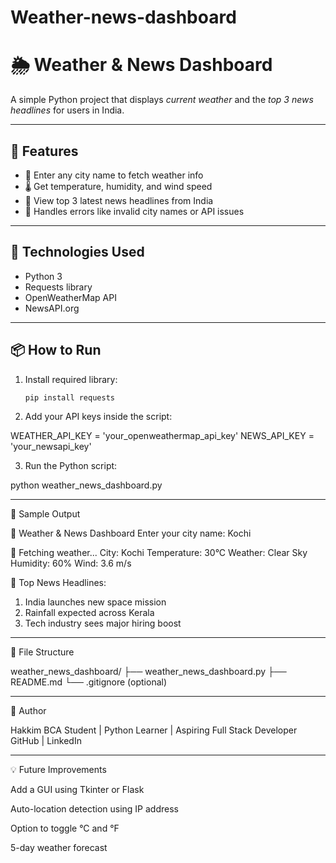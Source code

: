 # Weather-news-dashboard
# 🌦 Weather & News Dashboard

A simple Python project that displays *current weather* and the *top 3 news headlines* for users in India.

---

## 🔧 Features

- 📍 Enter any city name to fetch weather info
- 🌡 Get temperature, humidity, and wind speed
- 📰 View top 3 latest news headlines from India
- 🚫 Handles errors like invalid city names or API issues

---

## 🚀 Technologies Used

- Python 3
- Requests library
- OpenWeatherMap API
- NewsAPI.org

---

## 📦 How to Run

1. Install required library:
   ```bash
   pip install requests
   
2. Add your API keys inside the script:

WEATHER_API_KEY = 'your_openweathermap_api_key'
NEWS_API_KEY = 'your_newsapi_key'


3. Run the Python script:

python weather_news_dashboard.py




---

🧪 Sample Output

📍 Weather & News Dashboard
Enter your city name: Kochi

🔎 Fetching weather...
City: Kochi
Temperature: 30°C
Weather: Clear Sky
Humidity: 60%
Wind: 3.6 m/s

📰 Top News Headlines:
1. India launches new space mission
2. Rainfall expected across Kerala
3. Tech industry sees major hiring boost


---

📁 File Structure

weather_news_dashboard/
├── weather_news_dashboard.py
├── README.md
└── .gitignore (optional)


---

👤 Author

Hakkim
BCA Student | Python Learner | Aspiring Full Stack Developer
GitHub | LinkedIn


---

💡 Future Improvements

Add a GUI using Tkinter or Flask

Auto-location detection using IP address

Option to toggle °C and °F

5-day weather forecast
